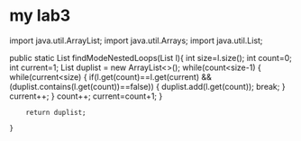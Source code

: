 # my lab3

import java.util.ArrayList;
import java.util.Arrays;
import java.util.List;

public static List<Integer> findModeNestedLoops(List<Integer> l){
		int size=l.size();
		int count=0;
		int current=1;
		List<Integer> duplist = new ArrayList<>();
		while(count<size-1) {
			while(current<size) {
				if(l.get(count)==l.get(current) && (duplist.contains(l.get(count))==false)) {
					duplist.add(l.get(count));
					break;
				}
				current++;
			}
			count++;
			current=count+1;
		}
		
		return duplist;

	}

